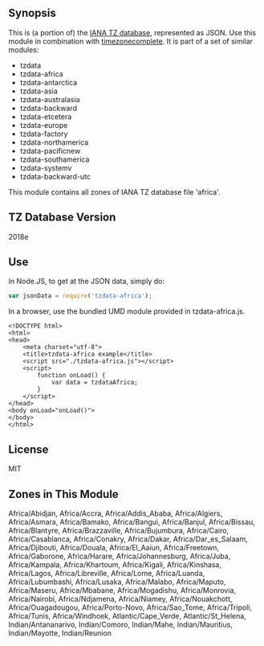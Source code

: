 
## Synopsis

This is (a portion of) the [IANA TZ database](https://www.iana.org/time-zones), represented as JSON. Use this module in combination with [timezonecomplete](https://www.npmjs.com/package/timezonecomplete).
It is part of a set of similar modules:
* tzdata
* tzdata-africa
* tzdata-antarctica
* tzdata-asia
* tzdata-australasia
* tzdata-backward
* tzdata-etcetera
* tzdata-europe
* tzdata-factory
* tzdata-northamerica
* tzdata-pacificnew
* tzdata-southamerica
* tzdata-systemv
* tzdata-backward-utc

This module contains all zones of IANA TZ database file 'africa'.



## TZ Database Version

2018e

## Use

In Node.JS, to get at the JSON data, simply do:

```javascript
var jsonData = require('tzdata-africa');
```

In a browser, use the bundled UMD module provided in tzdata-africa.js.

```
<!DOCTYPE html>
<html>
<head>
    <meta charset="utf-8">
    <title>tzdata-africa example</title>
    <script src="./tzdata-africa.js"></script>
    <script>
        function onLoad() {
            var data = tzdataAfrica;
        }
    </script>
</head>
<body onLoad="onLoad()">
</body>
</html>
```

## License

MIT

## Zones in This Module

Africa/Abidjan, Africa/Accra, Africa/Addis_Ababa, Africa/Algiers, Africa/Asmara, Africa/Bamako, Africa/Bangui, Africa/Banjul, Africa/Bissau, Africa/Blantyre, Africa/Brazzaville, Africa/Bujumbura, Africa/Cairo, Africa/Casablanca, Africa/Conakry, Africa/Dakar, Africa/Dar_es_Salaam, Africa/Djibouti, Africa/Douala, Africa/El_Aaiun, Africa/Freetown, Africa/Gaborone, Africa/Harare, Africa/Johannesburg, Africa/Juba, Africa/Kampala, Africa/Khartoum, Africa/Kigali, Africa/Kinshasa, Africa/Lagos, Africa/Libreville, Africa/Lome, Africa/Luanda, Africa/Lubumbashi, Africa/Lusaka, Africa/Malabo, Africa/Maputo, Africa/Maseru, Africa/Mbabane, Africa/Mogadishu, Africa/Monrovia, Africa/Nairobi, Africa/Ndjamena, Africa/Niamey, Africa/Nouakchott, Africa/Ouagadougou, Africa/Porto-Novo, Africa/Sao_Tome, Africa/Tripoli, Africa/Tunis, Africa/Windhoek, Atlantic/Cape_Verde, Atlantic/St_Helena, Indian/Antananarivo, Indian/Comoro, Indian/Mahe, Indian/Mauritius, Indian/Mayotte, Indian/Reunion
